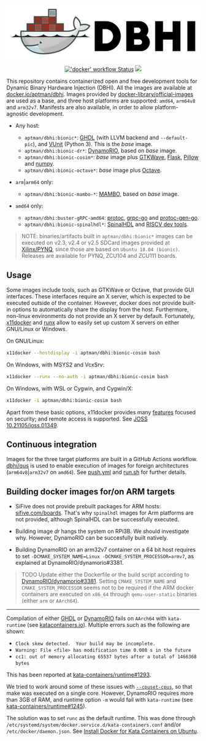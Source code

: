 <p align="center">
  <img src="./logo/light.png" width="550"/>
</p>

<p align="center">
  <a title="'push' workflow Status" href="https://github.com/dbhi/containers/actions?query=workflow%3Apush"><img alt="'docker' workflow Status" src="https://img.shields.io/github/workflow/status/dbhi/containers/push/main?longCache=true&style=flat-square&logo=github&label=push"></a><!--
  -->
  <a title="Docker Hub" href="https://hub.docker.com/r/aptman/dbhi/"><img src="https://img.shields.io/docker/pulls/aptman/dbhi.svg?longCache=true&style=flat-square&logo=docker&logoColor=fff&label=aptman%2Fdbhi"></a><!--
  -->
</p>

This repository contains containerized open and free development tools for Dynamic Binary Hardware Injection (DBHI).
All the images are available at [docker.io/aptman/dbhi](https://hub.docker.com/r/aptman/dbhi/).
Images provided by [docker-library/official-images](https://github.com/docker-library/official-images#architectures-other-than-amd64)
are used as a base, and three host platforms are supported: `amd64`, `arm64v8` and `arm32v7`.
Manifests are also available, in order to allow platform-agnostic development.

- Any host:
  - `aptman/dbhi:bionic*`: [GHDL](https://github.com/ghdl/ghdl) (with LLVM backend and `--default-pic`), and
    [VUnit](https://github.com/VUnit/vunit) (Python 3).
    This is the *base* image.
  - `aptman/dbhi:bionic-dr*`: [DynamoRIO](https://github.com/DynamoRIO/dynamorio), based on *base* image.
  - `aptman/dbhi:bionic-cosim*`: *base* image plus [GTKWave](http://gtkwave.sourceforge.net/),
    [Flask](https://flask.palletsprojects.com/en/1.1.x/), [Pillow](https://pillow.readthedocs.io/en/stable/) and
    [numpy](https://numpy.org/).
  - `aptman/dbhi:bionic-octave*`: *base* image plus [Octave](https://www.gnu.org/software/octave/).

- `arm`|`arm64` only:
  - `aptman/dbhi:bionic-mambo-*`: [MAMBO](https://github.com/beehive-lab/mambo), based on *base* image.

- `amd64` only:
  - `aptman/dbhi:buster-gRPC-amd64`: [protoc](https://github.com/protocolbuffers/protobuf/),
    [grpc-go](https://github.com/grpc/grpc-go) and [protoc-gen-go](https://github.com/golang/protobuf/).
  - `aptman/dbhi:bionic-spinalhdl*`: [SpinalHDL](https://github.com/SpinalHDL/SpinalHDL) and
    [RISCV dev tools](https://static.dev.sifive.com/dev-tools/).


> NOTE: binaries/artifacts built in `aptman/dbhi:bionic*` images can be executed on v2.3, v2.4 or v2.5 SDCard images
> provided at [Xilinx/PYNQ](https://github.com/Xilinx/PYNQ/releases), since those are based on `Ubuntu 18.04 (bionic)`.
> Releases are available for PYNQ, ZCU104 and ZCU111 boards.

## Usage

Some images include tools, such as GTKWave or Octave, that provide GUI interfaces.
These interfaces require an X server, which is expected to be executed outside of the container.
However, docker does not provide built-in options to automatically share the display from the host.
Furthermore, non-linux environments do not provide an X server by default.
Fortunately, [x11docker](https://github.com/mviereck/x11docker) and [runx](https://github.com/mviereck/runx) allow to
easily set up custom X servers on either GNU/Linux or Windows.

On GNU/Linux:

```sh
x11docker --hostdisplay -i aptman/dbhi:bionic-cosim bash
```

On Windows, with MSYS2 and VcxSrv:

```sh
x11docker --runx --no-auth -i aptman/dbhi:bionic-cosim bash
```

On Windows, with WSL or Cygwin, and Cygwin/X:

```sh
x11docker -i aptman/dbhi:bionic-cosim bash
```

Apart from these basic options, x11docker provides many [features](https://github.com/mviereck/x11docker#features)
focused on security; and remote access is supported.
See [JOSS 10.21105/joss.01349](https://joss.theoj.org/papers/10.21105/joss.01349).

## Continuous integration

Images for the three target platforms are built in a GitHub Actions workflow. [dbhi/qus](https://github.com/dbhi/qus) is
used to enable execution of images for foreign architectures (`arm64v8`|`arm32v7` on `amd64`).
See [push.yml](./.github/workflows/push.yml) and [run.sh](./run.sh) for further details.

## Building docker images for/on ARM targets

- SiFive does not provide prebuilt packages for ARM hosts: [sifive.com/boards](https://www.sifive.com/boards/).
  That's why `spinalhdl` images for Arm platforms are not provided, although SpinalHDL can be successfully executed.

- Building image *dr* hangs the system on RPi3B. We should investigate why.
  However, DynamoRIO can be succesfully built natively.

- Building DynamoRIO on an arm32v7 container on a 64 bit host requires to set
  `-DCMAKE_SYSTEM_NAME=Linux -DCMAKE_SYSTEM_PROCESSOR=armv7`, as explained at DynamoRIO/dynamorio#3381.

> TODO Update either the Dockerfile or the build script according to
> [DynamoRIO/dynamorio#3381](https://github.com/DynamoRIO/dynamorio/issues/3381#issuecomment-468541604).
> Setting `CMAKE_SYSTEM_NAME` and `CMAKE_SYSTEM_PROCESSOR` seems not to be required if the ARM docker containers are
> executed on `x86_64` through `qemu-user-static` binaries (either `arm` or `AArch64`).

---

Compilation of either [GHDL](https://github.com/ghdl/ghdl/) or [DynamoRIO](https://github.com/DynamoRIO/dynamorio) fails
on `AArch64` with `kata-runtime` (see [katacontainers.io](https://katacontainers.io/)).
Multiple errors such as the following are shown:

- `Clock skew detected.  Your build may be incomplete.`
- `Warning: File <file> has modification time 0.008 s in the future`
- `cc1: out of memory allocating 65537 bytes after a total of 1466368 bytes`

This has been reported at [kata-containers/runtime#1293](https://github.com/kata-containers/runtime/issues/1293).

We tried to work around some of these issues with [`--cpuset-cpus`](https://docs.docker.com/v17.09/engine/admin/resource_constraints/#cpu),
so that make was executed on a single core.
However, DynamoRIO requires more than 3GB of RAM, and runtime option `-m` would fail with `kata-runtime` (see
[kata-containers/runtime#1245](https://github.com/kata-containers/runtime/issues/1245)).

The solution was to set `runc` as the default runtime. This was done through `/etc/systemd/system/docker.service.d/kata-containers.conf`
and/or `/etc/docker/daemon.json`.
See [Install Docker for Kata Containers on Ubuntu](https://github.com/kata-containers/documentation/blob/master/install/docker/ubuntu-docker-install.md#install-docker-for-kata-containers-on-ubuntu).
